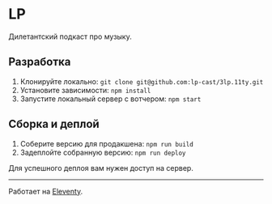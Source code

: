 # LP

Дилетантский подкаст про музыку.

## Разработка

1. Клонируйте локально: `git clone git@github.com:lp-cast/3lp.11ty.git`
2. Установите зависимости: `npm install`
3. Запустите локальный сервер с вотчером: `npm start`

## Сборка и деплой

1. Соберите версию для продакшена: `npm run build`
2. Задеплойте собранную версию: `npm run deploy`

Для успешного деплоя вам нужен доступ на сервер.

---
Работает на [Eleventy](https://www.11ty.io/).
